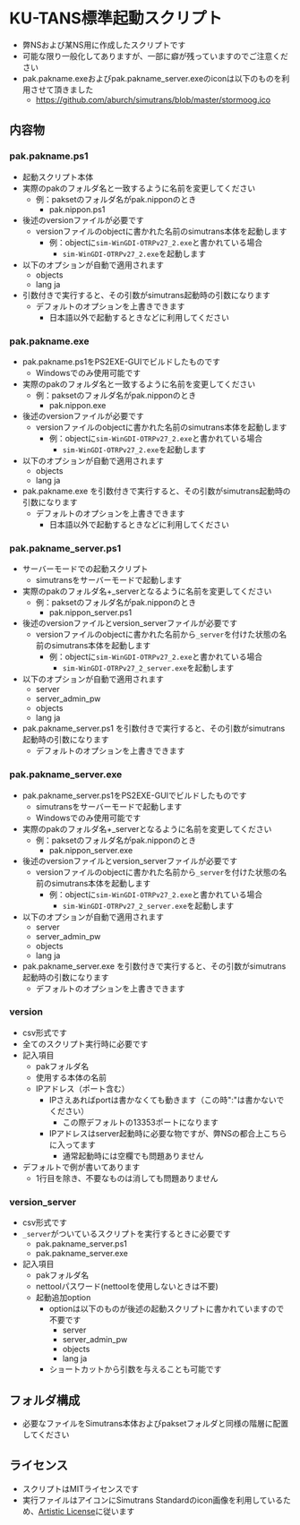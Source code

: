 # KU-TANS標準起動スクリプト
- 弊NSおよび某NS用に作成したスクリプトです
- 可能な限り一般化してありますが、一部に癖が残っていますのでご注意ください
- pak.pakname.exeおよびpak.pakname_server.exeのiconは以下のものを利用させて頂きました
    - https://github.com/aburch/simutrans/blob/master/stormoog.ico
## 内容物
### pak.pakname.ps1
- 起動スクリプト本体
- 実際のpakのフォルダ名と一致するように名前を変更してください
    - 例：paksetのフォルダ名がpak.nipponのとき
        - pak.nippon.ps1
- 後述のversionファイルが必要です
    - versionファイルのobjectに書かれた名前のsimutrans本体を起動します
        - 例：objectに`sim-WinGDI-OTRPv27_2.exe`と書かれている場合
            - `sim-WinGDI-OTRPv27_2.exe`を起動します
- 以下のオプションが自動で適用されます
    - objects
    - lang ja
- 引数付きで実行すると、その引数がsimutrans起動時の引数になります
    - デフォルトのオプションを上書きできます
        - 日本語以外で起動するときなどに利用してください
### pak.pakname.exe
- pak.pakname.ps1をPS2EXE-GUIでビルドしたものです
    - Windowsでのみ使用可能です
- 実際のpakのフォルダ名と一致するように名前を変更してください
    - 例：paksetのフォルダ名がpak.nipponのとき
        - pak.nippon.exe
- 後述のversionファイルが必要です
    - versionファイルのobjectに書かれた名前のsimutrans本体を起動します
        - 例：objectに`sim-WinGDI-OTRPv27_2.exe`と書かれている場合
            - `sim-WinGDI-OTRPv27_2.exe`を起動します
- 以下のオプションが自動で適用されます
    - objects
    - lang ja
- pak.pakname.exe を引数付きで実行すると、その引数がsimutrans起動時の引数になります
    - デフォルトのオプションを上書きできます
        - 日本語以外で起動するときなどに利用してください
### pak.pakname_server.ps1
- サーバーモードでの起動スクリプト
    - simutransをサーバーモードで起動します
- 実際のpakのフォルダ名+_serverとなるように名前を変更してください
    - 例：paksetのフォルダ名がpak.nipponのとき
        - pak.nippon_server.ps1
- 後述のversionファイルとversion_serverファイルが必要です
    - versionファイルのobjectに書かれた名前から`_server`を付けた状態の名前のsimutrans本体を起動します
        - 例：objectに`sim-WinGDI-OTRPv27_2.exe`と書かれている場合
            - `sim-WinGDI-OTRPv27_2_server.exe`を起動します
- 以下のオプションが自動で適用されます
    - server
    - server_admin_pw
    - objects
    - lang ja
- pak.pakname_server.ps1 を引数付きで実行すると、その引数がsimutrans起動時の引数になります
    - デフォルトのオプションを上書きできます
### pak.pakname_server.exe
- pak.pakname_server.ps1をPS2EXE-GUIでビルドしたものです
    - simutransをサーバーモードで起動します
    - Windowsでのみ使用可能です
- 実際のpakのフォルダ名+_serverとなるように名前を変更してください
    - 例：paksetのフォルダ名がpak.nipponのとき
        - pak.nippon_server.exe
- 後述のversionファイルとversion_serverファイルが必要です
    - versionファイルのobjectに書かれた名前から`_server`を付けた状態の名前のsimutrans本体を起動します
        - 例：objectに`sim-WinGDI-OTRPv27_2.exe`と書かれている場合
            - `sim-WinGDI-OTRPv27_2_server.exe`を起動します
- 以下のオプションが自動で適用されます
    - server
    - server_admin_pw
    - objects
    - lang ja
- pak.pakname_server.exe を引数付きで実行すると、その引数がsimutrans起動時の引数になります
    - デフォルトのオプションを上書きできます
### version
- csv形式です
- 全てのスクリプト実行時に必要です
- 記入項目
    - pakフォルダ名
    - 使用する本体の名前
    - IPアドレス（ポート含む）
        - IPさえあればportは書かなくても動きます（この時":"は書かないでください）
            - この際デフォルトの13353ポートになります
        - IPアドレスはserver起動時に必要な物ですが、弊NSの都合上こちらに入ってます
            - 通常起動時には空欄でも問題ありません
- デフォルトで例が書いてあります
    - 1行目を除き、不要なものは消しても問題ありません

### version_server
- csv形式です
- `_server`がついているスクリプトを実行するときに必要です
    - pak.pakname_server.ps1
    - pak.pakname_server.exe
- 記入項目
    - pakフォルダ名
    - nettoolパスワード(nettoolを使用しないときは不要)
    - 起動追加option
        - optionは以下のものが後述の起動スクリプトに書かれていますので不要です
            - server
            - server_admin_pw
            - objects
            - lang ja
        - ショートカットから引数を与えることも可能です

## フォルダ構成
- 必要なファイルをSimutrans本体およびpaksetフォルダと同様の階層に配置してください

## ライセンス
- スクリプトはMITライセンスです
- 実行ファイルはアイコンにSimutrans Standardのicon画像を利用しているため、[Artistic License](https://github.com/aburch/simutrans/blob/master/simutrans/license.txt)に従います